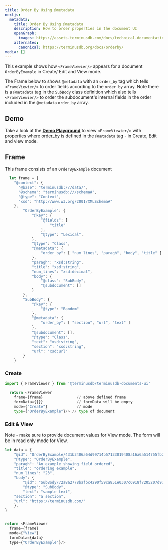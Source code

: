 ```yaml
---
title: Order By Using @metadata
nextjs:
  metadata:
    title: Order By Using @metadata
    description: How to order properties in the document UI
    openGraph:
      images: https://assets.terminusdb.com/docs/technical-documentation-terminuscms-og.png
    alternates:
      canonical: https://terminusdb.org/docs/orderby/
media: []
---
```


This example shows how `<FrameViewier/>` appears for a document `OrderByExample` in Create/ Edit and View mode.

The Frame below to shows `@metadata` with an `order_by` tag which tells `<FrameViewier/>` to order fields according to the `order_by` array. Note there is a `@metadata` tag in the `SubBody` class definition which also tells `<FrameViewier/>` to order the subdocument's internal fields in the order included in the `@metadata` `order_by` array.

## Demo

Take a look at the [**Demo Playground**](https://documents-ui-playground.terminusdb.com/Order%20By) to view `<FrameViewier/>` with properties where order\_by is defined in the `@metadata` tag - in Create, Edit and view mode.

## Frame

This frame consists of an `OrderByExample` document

```javascript
  let frame = {
    "@context": {
      "@base": "terminusdb:///data/",
      "@schema": "terminusdb:///schema#",
      "@type": "Context",
      "xsd": "http://www.w3.org/2001/XMLSchema#"
    },
        "OrderByExample": {
            "@key": {
                "@fields": [
                    "title"
                ],
                "@type": "Lexical",
            },
            "@type": "Class",
            "@metadata": {
                "order_by": [ "num_lines", "paragh", "body", "title" ] 
            },
            "paragh": "xsd:string",
            "title": "xsd:string",
            "num_lines": "xsd:decimal",
            "body": {
                "@class": "SubBody",
                "@subdocument": []
            }
        },
        "SubBody": {
            "@key": {
                "@type": "Random"
            },
            "@metadata": {
                "order_by": [ "section", "url", "text" ]
            },
            "@subdocument": [],
            "@type": "Class",
            "text": "xsd:string",
            "section": "xsd:string",
            "url": "xsd:url"
        }
    }   
```

### Create

```python
import { FrameViewer } from '@terminusdb/terminusdb-documents-ui'

  return <FrameViewer
    frame={frame}               // above defined frame          
    formData={{}}               // formData will be empty
    mode={"Create"}             // mode 
    type={"OrderByExample"}/> // type of document 
```

### Edit & View

Note - make sure to provide document values for View mode. The form will be in read only mode for View.

```javascript
let data = {
    "@id": "OrderByExample/431b3406a64d99714b57133019408a16a6a514755fb229aff01419b4b423cb62",
    "@type": "OrderByExample",
    "paragh": "An example showing field ordered",
    "title": "ordering example",
    "num_lines": "23",
    "body": {
        "@id": "SubBody/72a8a2778bafbc4290f59ca851e0307c6918f7205207d93ac1b2a1f796a94587/body/SubBody/5879ec85b65bb0caaa03f48e99073a9d4302c31ec3c3a382889a12980899e95f",
        "@type": "SubBody",
        "text": "sample text",
    "section": "a section",
    "url": "https://terminusdb.com/"
    },
}


return <FrameViewer
  frame={frame}
  mode={"View"}
  formData={data}
  type={"OrderByExample"}/>
```